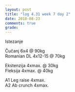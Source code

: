 ```yaml
---
layout: post
title: "log 4.31 week 7 day 2"
date: 2018-08-23
comments: true
grade:
---
```


Istezanje

Čučanj 6x4 @ 90kg    
Romanian DL 4x12-15 @ 70kg    

Ekstenzija 4xmax. @ 30kg    
Fleksija 4xmax. @ 40kg       

A1 Leg raise 4xmax.  
A2 Ab crunch 4xmax.  
